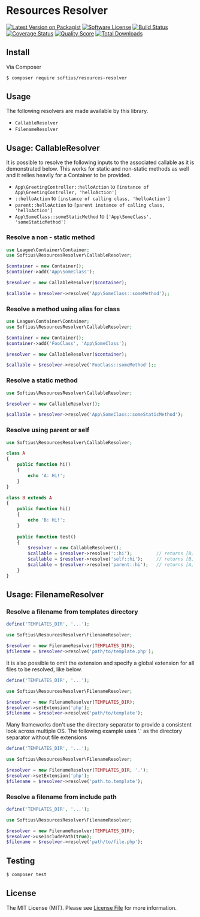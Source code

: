 # Resources Resolver

[![Latest Version on Packagist][ico-version]][link-packagist]
[![Software License][ico-license]](LICENSE.md)
[![Build Status][ico-travis]][link-travis]
[![Coverage Status][ico-scrutinizer]][link-scrutinizer]
[![Quality Score][ico-code-quality]][link-code-quality]
[![Total Downloads][ico-downloads]][link-downloads]

## Install

Via Composer

``` bash
$ composer require softius/resources-resolver
```

## Usage 

The following resolvers are made available by this library.

* `CallableResolver`
* `FilenameResolver`

## Usage: CallableResolver

It is possible to resolve the following inputs to the associated callable as it is demonstrated below. This works for static and non-static methods as well and it relies heavily for a Container to be provided.

* `App\GreetingController::helloAction` to `[instance of App\GreetingController, 'helloAction']`
* `::helloAction` to `[instance of calling class, 'helloAction']`
* `parent::helloAction` to `[parent instance of calling class, 'helloAction']`
* `App\SomeClass::someStaticMethod` to `['App\SomeClass', 'someStaticMethod']`

### Resolve a non - static method

``` PHP
use League\Container\Container;
use Softius\ResourcesResolver\CallableResolver;

$container = new Container();
$container->add('App\SomeClass');

$resolver = new CallableResolver($container);

$callable = $resolver->resolve('App\SomeClass::someMethod');;
```

### Resolve a method using alias for class


``` PHP
use League\Container\Container;
use Softius\ResourcesResolver\CallableResolver;

$container = new Container();
$container->add('FooClass', 'App\SomeClass');

$resolver = new CallableResolver($container);

$callable = $resolver->resolve('FooClass::someMethod');;
```

### Resolve a static method

``` PHP
use Softius\ResourcesResolver\CallableResolver;

$resolver = new CallableResolver();

$callable = $resolver->resolve('App\SomeClass::someStaticMethod');
```

### Resolve using parent or self

``` PHP
use Softius\ResourcesResolver\CallableResolver;

class A
{
    public function hi()
    {
        echo 'A: Hi!';
    }
}

class B extends A
{
    public function hi()
    {
        echo 'B: Hi!';
    }
    
    public function test()
    {
        $resolver = new CallableResolver();
        $callable = $resolver->resolve('::hi');         // returns [B, hi]
        $callable = $resolver->resolve('self::hi');     // returns [B, hi]
        $callable = $resolver->resolve('parent::hi');   // returns [A, hi]
    }   
}
```

## Usage: FilenameResolver

### Resolve a filename from templates directory

``` PHP
define('TEMPLATES_DIR', '...');

use Softius\ResourcesResolver\FilenameResolver; 

$resolver = new FilenameResolver(TEMPLATES_DIR); 
$filename = $resolver->resolve('path/to/template.php');
```

It is also possible to omit the extension and specify a global extension for all files to be resolved, like below.

``` PHP
define('TEMPLATES_DIR', '...');

use Softius\ResourcesResolver\FilenameResolver; 

$resolver = new FilenameResolver(TEMPLATES_DIR); 
$resolver->setExtension('php');
$filename = $resolver->resolve('path/to/template');
```

Many frameworks don't use the directory separator to provide a consistent look across multiple OS. The following example uses '.' as the directory separator without file extensions

``` PHP
define('TEMPLATES_DIR', '...');

use Softius\ResourcesResolver\FilenameResolver; 

$resolver = new FilenameResolver(TEMPLATES_DIR, '.');
$resolver->setExtension('php');
$filename = $resolver->resolve('path.to.template');
```

### Resolve a filename from include path

``` PHP
define('TEMPLATES_DIR', '...');

use Softius\ResourcesResolver\FilenameResolver; 

$resolver = new FilenameResolver(TEMPLATES_DIR);
$resolver->useIncludePath(true);
$filename = $resolver->resolve('path/to/file.php');
```


## Testing

``` bash
$ composer test
```

## License

The MIT License (MIT). Please see [License File](LICENSE.md) for more information.

[ico-version]: https://img.shields.io/packagist/v/softius/resources-resolver.svg?style=flat-square
[ico-license]: https://img.shields.io/badge/license-MIT-brightgreen.svg?style=flat-square
[ico-travis]: https://img.shields.io/travis/softius/resources-resolver/master.svg?style=flat-square
[ico-scrutinizer]: https://img.shields.io/scrutinizer/coverage/g/softius/resources-resolver.svg?style=flat-square
[ico-code-quality]: https://img.shields.io/scrutinizer/g/softius/resources-resolver.svg?style=flat-square
[ico-downloads]: https://img.shields.io/packagist/dt/softius/resources-resolver.svg?style=flat-square

[link-packagist]: https://packagist.org/packages/softius/resources-resolver
[link-travis]: https://travis-ci.org/softius/resources-resolver
[link-scrutinizer]: https://scrutinizer-ci.com/g/softius/resources-resolver/code-structure
[link-code-quality]: https://scrutinizer-ci.com/g/softius/resources-resolver
[link-downloads]: https://packagist.org/packages/softius/resources-resolver